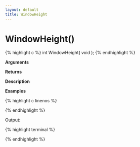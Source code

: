 ```yaml
---
layout: default
title: WindowHeight
---
```


# WindowHeight()

{% highlight c %}
int WindowHeight( void );
{% endhighlight %}

**Arguments**

**Returns**

**Description**

**Examples**

{% highlight c linenos %}

{% endhighlight %}

Output:

{% highlight terminal %}

{% endhighlight %}
